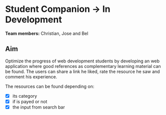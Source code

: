 # Student Companion → In Development

**Team members:** Christian, Jose and Bel

## Aim

Optimize the progress of web development students by developing an web application where good references as complementary learning material can be found.
The users can share a link he liked, rate the resource he saw and comment his experience.

The resources can be found depending on:

- [x] its category
- [x] if is payed or not
- [x] the input from search bar
